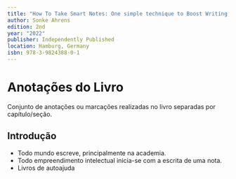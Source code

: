 ```yaml
---
title: "How To Take Smart Notes: One simple technique to Boost Writing, Learning and Thinking"
author: Sonke Ahrens
edition: 2nd
year: "2022"
publisher: Independently Published
location: Hamburg, Germany
isbn: 978-3-9824388-0-1
---
```


# Anotações do Livro

Conjunto de anotações ou marcações realizadas no livro separadas por capítulo/seção.

## Introdução

- Todo mundo escreve, principalmente na academia.
- Todo empreendimento intelectual inicia-se com a escrita de uma nota.
- Livros de autoajuda 

